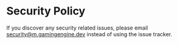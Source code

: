 # Security Policy

If you discover any security related issues, please email security@m.gamingengine.dev instead of using the issue tracker.
